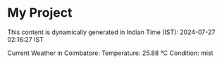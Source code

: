 # My Project

This content is dynamically generated in Indian Time (IST): 2024-07-27 02:16:27 IST


Current Weather in Coimbatore:
Temperature: 25.88 °C
Condition: mist
